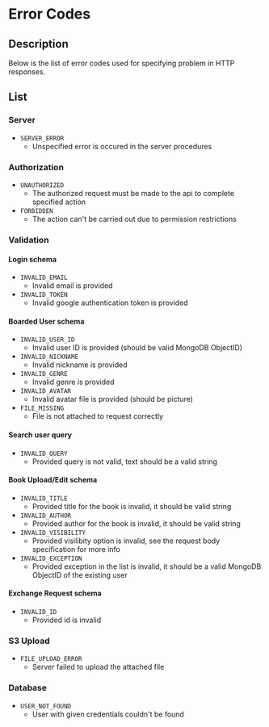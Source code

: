 # Error Codes

## Description

Below is the list of error codes used for specifying problem in HTTP responses.

## List

### Server
- `SERVER_ERROR`
  - Unspecified error is occured in the server procedures
### Authorization
- `UNAUTHORIZED`
  - The authorized request must be made to the api to complete specified action
- `FORBIDDEN`
  - The action can't be carried out due to permission restrictions
### Validation
#### Login schema
- `INVALID_EMAIL`
  - Invalid email is provided
- `INVALID_TOKEN`
  - Invalid google authentication token is provided
#### Boarded User schema
- `INVALID_USER_ID`
  - Invalid user ID is provided (should be valid MongoDB ObjectID)
- `INVALID_NICKNAME`
  - Invalid nickname is provided
- `INVALID_GENRE`
  - Invalid genre is provided
- `INVALID_AVATAR`
  - Invalid avatar file is provided (should be picture)
- `FILE_MISSING`
  - File is not attached to request correctly
#### Search user query
- `INVALID_QUERY`
  - Provided query is not valid, text should be a valid string
#### Book Upload/Edit schema
- `INVALID_TITLE`
  - Provided title for the book is invalid, it should be valid string
- `INVALID_AUTHOR`
  - Provided author for the book is invalid, it should be valid string
- `INVALID_VISIBILITY`
  - Provided visilibity option is invalid, see the request body specification for more info
- `INVALID_EXCEPTION`
  - Provided exception in the list is invalid, it should be a valid MongoDB ObjectID of the existing user
#### Exchange Request schema
- `INVALID_ID`
  - Provided id is invalid

### S3 Upload
- `FILE_UPLOAD_ERROR`
  - Server failed to upload the attached file

### Database
- `USER_NOT_FOUND`
  - User with given credentials couldn't be found
